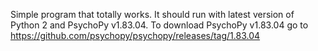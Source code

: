 Simple program that totally works. 
It should run with latest version of Python 2 and PsychoPy v1.83.04.
To download PsychoPy v1.83.04 go to https://github.com/psychopy/psychopy/releases/tag/1.83.04

